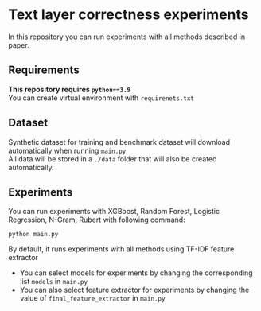 # Text layer correctness experiments

In this repository you can run experiments with all methods described in paper.

## Requirements
<strong>This repository requires ```python==3.9```</strong><br>
You can create virtual environment with ```requirenets.txt```

## Dataset
Synthetic dataset for training and benchmark dataset will download automatically when running ```main.py```. <br>
All data will be stored in a ```./data``` folder that will also be created automatically. </br>

## Experiments
You can run experiments with XGBoost, Random Forest, Logistic Regression, N-Gram, Rubert with following command: <br>
```
python main.py
```
By default, it runs experiments with all methods using TF-IDF feature extractor <br>
 - You can select models for experiments by changing the corresponding list ```models``` in ```main.py``` <br>
 - You can also select feature extractor for experiments by changing the value of ```final_feature_extractor``` in ```main.py```

